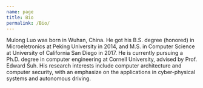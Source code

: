 ```yaml
---
name: page
title: Bio 
permalink: /Bio/
---
```


Mulong Luo was born in Wuhan, China. He got his B.S. degree (honored) in Microeletronics at Peking University 
in 2014, and M.S. in Computer Science at University of California San Diego in 2017. He is currently pursuing a Ph.D. degree in computer engineering at Cornell University, advised by Prof. Edward Suh. His research interests include computer architecture and computer security, with an emphasize on the applications in cyber-physical systems and autonomous driving. 

[jekyll-organization]:https://github.com/jekyll
